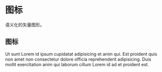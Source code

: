 # 图标

语义化的矢量图形。

## 图标

<LiveEditor sourceCodePath="../../../../example/icon/index.jsx" :hideCode="true" :noStyle="true" />

Ut sunt Lorem id ipsum cupidatat adipisicing et anim qui. Est proident quis non amet non consectetur dolore officia reprehenderit adipisicing. Duis mollit exercitation anim qui laborum cillum Lorem id ad et proident est.
